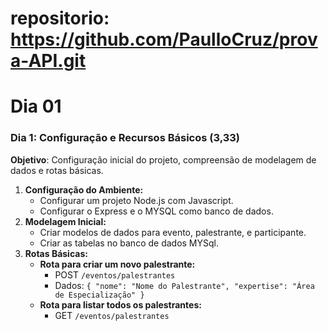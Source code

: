 # repositorio: https://github.com/PaulloCruz/prova-API.git

# Dia 01

### **Dia 1: Configuração e Recursos Básicos (3,33)**

**Objetivo**: Configuração inicial do projeto, compreensão de modelagem de dados e rotas básicas.

1. **Configuração do Ambiente:**
    - Configurar um projeto Node.js com Javascript.
    - Configurar o Express e o MYSQL como banco de dados.
2. **Modelagem Inicial:**
    - Criar modelos de dados para evento, palestrante, e participante.
    - Criar as tabelas no banco de dados MYSql.
3. **Rotas Básicas:**
    - **Rota para criar um novo palestrante:**
        - POST `/eventos/palestrantes`
        - Dados: `{ "nome": "Nome do Palestrante", "expertise": "Área de Especialização" }`
    - **Rota para listar todos os palestrantes:**
        - GET `/eventos/palestrantes`